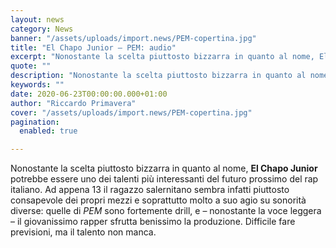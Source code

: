 ```yaml
---
layout: news
category: News
banner: "/assets/uploads/import.news/PEM-copertina.jpg"
title: "El Chapo Junior – PEM: audio"
excerpt: "Nonostante la scelta piuttosto bizzarra in quanto al nome, El Chapo Junior potrebbe essere uno dei talenti più interessanti del futuro prossimo del rap italiano. Ad appena 13 il ragazzo salernitano sembra infatti piuttosto consapevole dei propri mezzi e soprattutto molto a suo agio su sonorità diverse: quelle di PEM sono fortemente drill, e – [&hellip"
quote: ""
description: "Nonostante la scelta piuttosto bizzarra in quanto al nome, El Chapo Junior potrebbe essere uno dei talenti più interessanti del futuro prossimo del rap italiano. Ad appena 13 il ragazzo salernitano sembra infatti piuttosto consapevole dei propri mezzi e soprattutto molto a suo agio su sonorità diverse: quelle di PEM sono fortemente drill, e – [&hellip"
keywords: ""
date: 2020-06-23T00:00:00.000+01:00
author: "Riccardo Primavera"
cover: "/assets/uploads/import.news/PEM-copertina.jpg"
pagination:
  enabled: true

---
```


Nonostante la scelta piuttosto bizzarra in quanto al nome, **El Chapo Junior** potrebbe essere uno dei talenti più interessanti del futuro prossimo del rap italiano. Ad appena 13 il ragazzo salernitano sembra infatti piuttosto consapevole dei propri mezzi e soprattutto molto a suo agio su sonorità diverse: quelle di _PEM_ sono fortemente drill, e – nonostante la voce leggera – il giovanissimo rapper sfrutta benissimo la produzione. Difficile fare previsioni, ma il talento non manca.